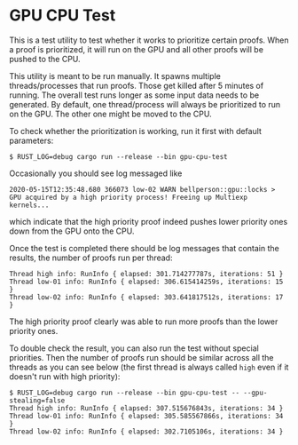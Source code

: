 GPU CPU Test
============

This is a test utility to test whether it works to prioritize certain proofs. When a proof is prioritized, it will run on the GPU and all other proofs will be pushed to the CPU.

This utility is meant to be run manually. It spawns multiple threads/processes that run proofs. Those get killed after 5 minutes of running. The overall test runs longer as some input data needs to be generated. By default, one thread/process will always be prioritized to run on the GPU. The other one might be moved to the CPU.

To check whether the prioritization is working, run it first with default parameters:

    $ RUST_LOG=debug cargo run --release --bin gpu-cpu-test

Occasionally you should see log messaged like

    2020-05-15T12:35:48.680 366073 low-02 WARN bellperson::gpu::locks > GPU acquired by a high priority process! Freeing up Multiexp kernels...


which indicate that the high priority proof indeed pushes lower priority ones down from the GPU onto the CPU.

Once the test is completed there should be log messages that contain the results, the number of proofs run per thread:

    Thread high info: RunInfo { elapsed: 301.714277787s, iterations: 51 }
    Thread low-01 info: RunInfo { elapsed: 306.615414259s, iterations: 15 }
    Thread low-02 info: RunInfo { elapsed: 303.641817512s, iterations: 17 }

The high priority proof clearly was able to run more proofs than the lower priority ones.

To double check the result, you can also run the test without special priorities. Then the number of proofs run should be similar across all the threads as you can see below (the first thread is always called `high` even if it doesn't run with high priority):

    $ RUST_LOG=debug cargo run --release --bin gpu-cpu-test -- --gpu-stealing=false
    Thread high info: RunInfo { elapsed: 307.515676843s, iterations: 34 }
    Thread low-01 info: RunInfo { elapsed: 305.585567866s, iterations: 34 }
    Thread low-02 info: RunInfo { elapsed: 302.7105106s, iterations: 34 }
